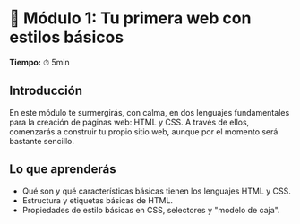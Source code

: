 # 🔷 Módulo 1: Tu primera web con estilos básicos

**Tiempo:** ⏱ 5min

## Introducción

En este módulo te surmergirás, con calma, en dos lenguajes fundamentales para la creación de páginas web: HTML y CSS. A través de ellos, comenzarás a construir tu propio sitio web, aunque por el momento será bastante sencillo.

## Lo que aprenderás

- Qué son y qué características básicas tienen los lenguajes HTML y CSS.
- Estructura y etiquetas básicas de HTML.
- Propiedades de estilo básicas en CSS, selectores y "modelo de caja".
